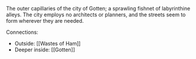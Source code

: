 The outer capillaries of the city of Gotten; a sprawling fishnet of labyrinthine alleys. The city employs no architects or planners, and the streets seem to form wherever they are needed.

Connections:
- Outside: [[Wastes of Ham]]
- Deeper inside: [[Gotten]]